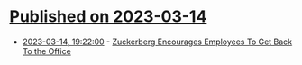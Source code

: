 # [Published on 2023-03-14](index.md)

* [2023-03-14, 19:22:00](https://tech.slashdot.org/story/23/03/14/1645205/zuckerberg-encourages-employees-to-get-back-to-the-office?utm_source=rss1.0mainlinkanon&utm_medium=feed) - [Zuckerberg Encourages Employees To Get Back To the Office](https://tech.slashdot.org/story/23/03/14/1645205/zuckerberg-encourages-employees-to-get-back-to-the-office?utm_source=rss1.0mainlinkanon&utm_medium=feed)
